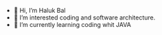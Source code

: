 - 👋 Hi, I’m Haluk Bal
- 👀 I’m interested coding and software architecture.
- 🌱 I’m currently learning coding whit JAVA

